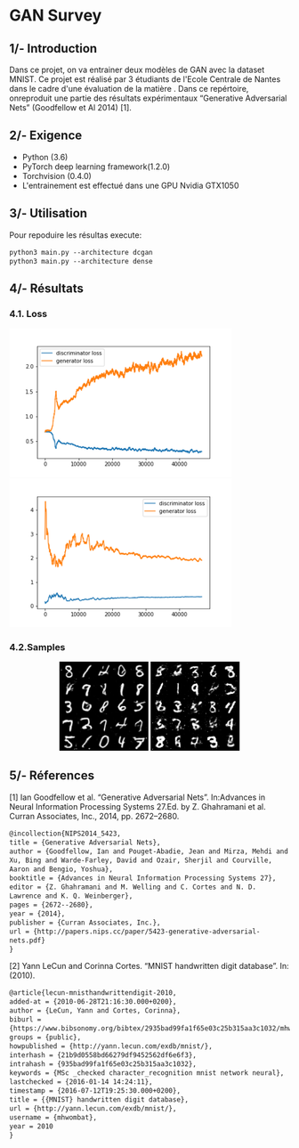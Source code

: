 # GAN Survey

## 1/- Introduction
Dans ce projet, on va entrainer deux modèles de GAN avec la dataset MNIST. Ce projet est réalisé par 3 étudiants de l'Ecole Centrale de Nantes dans le cadre d'une évaluation de la matière . Dans ce repértoire, onreproduit une partie des résultats expérimentaux “Generative Adversarial Nets” (Goodfellow et Al 2014) [1].


## 2/- Exigence
* Python (3.6)
* PyTorch deep learning framework(1.2.0)
* Torchvision (0.4.0)
* L'entrainement est effectué dans une GPU Nvidia GTX1050

## 3/- Utilisation
Pour repoduire les résultas execute:


  ```
  python3 main.py --architecture dcgan
  python3 main.py --architecture dense
  ```
  
## 4/- Résultats 
### 4.1. Loss

<p float="center">
  <img src="dcgan_loss.png" width="400" />
  <img src="dense_loss.png" width="400" /> 
</p>


</p>

### 4.2.Samples


<p align="center">
  <img width="160" height="160" src="dcgan_samples.png">
  <img width="160" height="160" src="dense_samples.png">
</p>

## 5/- Réferences

[1] Ian Goodfellow et al. “Generative Adversarial Nets”. In:Advances in
Neural Information Processing Systems 27.Ed. by Z. Ghahramani et al.
Curran Associates, Inc., 2014, pp. 2672–2680.

    @incollection{NIPS2014_5423,
    title = {Generative Adversarial Nets},
    author = {Goodfellow, Ian and Pouget-Abadie, Jean and Mirza, Mehdi and Xu, Bing and Warde-Farley, David and Ozair, Sherjil and Courville, Aaron and Bengio, Yoshua},
    booktitle = {Advances in Neural Information Processing Systems 27},
    editor = {Z. Ghahramani and M. Welling and C. Cortes and N. D. Lawrence and K. Q. Weinberger},
    pages = {2672--2680},
    year = {2014},
    publisher = {Curran Associates, Inc.},
    url = {http://papers.nips.cc/paper/5423-generative-adversarial-nets.pdf}
    }
    
[2] Yann LeCun and Corinna Cortes. “MNIST handwritten digit database”.
In: (2010).

    @article{lecun-mnisthandwrittendigit-2010,
    added-at = {2010-06-28T21:16:30.000+0200},
    author = {LeCun, Yann and Cortes, Corinna},
    biburl = {https://www.bibsonomy.org/bibtex/2935bad99fa1f65e03c25b315aa3c1032/mhwombat},
    groups = {public},
    howpublished = {http://yann.lecun.com/exdb/mnist/},
    interhash = {21b9d0558bd66279df9452562df6e6f3},
    intrahash = {935bad99fa1f65e03c25b315aa3c1032},
    keywords = {MSc _checked character_recognition mnist network neural},
    lastchecked = {2016-01-14 14:24:11},
    timestamp = {2016-07-12T19:25:30.000+0200},
    title = {{MNIST} handwritten digit database},
    url = {http://yann.lecun.com/exdb/mnist/},
    username = {mhwombat},
    year = 2010
    }
    


